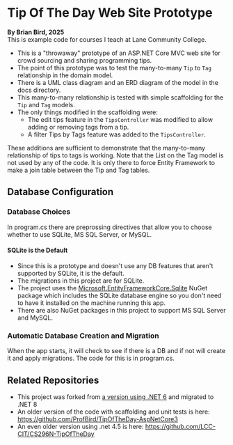 # Tip Of The Day Web Site Prototype  
**By Brian Bird, 2025**  
This is example code for courses I teach at Lane Community College.

- This is a "throwaway" prototype of an ASP.NET Core MVC web site for crowd sourcing and sharing programming tips.
- The point of this prototype was to test the many-to-many `Tip` to `Tag` relationship in the domain model. 
- There is a UML class diagram and an ERD diagram of the model in the docs directory.
- This many-to-many relationship is tested with simple scaffolding for the `Tip` and `Tag` models. 
- The only things modified in the scaffolding were:
  - The edit tips feature in the `TipsController` was modified to allow adding or removing tags from a tip. 
  - A filter Tips by Tags feature was added to the `TipsController`.  

These additions are sufficient to demonstrate that the many-to-many relationship of tips to tags is working.
Note that the List<Tip> on the Tag model is not used by any of the code. It is only there to force Entity Framework to make a join table between the Tip and Tag tables.

## Database Configuration
### Database Choices
In program.cs there are preprossing directives that allow you to choose whether to use SQLite, MS SQL Server, or MySQL.
#### SQLite is the Default
- Since this is a prototype and doesn't use any DB features that aren't supported by SQLite, it is the default.
- The migrations in this project are for SQLite.
- The project uses the [Microsoft.EntityFrameworkCore.Sqlite](https://www.nuget.org/packages/Microsoft.EntityFrameworkCore.Sqlite/8.0.13) NuGet package which includes the SQLite database engine so you don't need to have it installed on the machine running this app.
- There are also NuGet packages in this project to support MS SQL Server and MySQL.

### Automatic Database Creation and Migration
When the app starts, it will check to see if there is a DB and if not will create it and apply migrations. The code for this is in program.cs.
## Related Repositories
- This project was forked from [a version using .NET 6](https://github.com/ProfBird/TipOfTheDay-AspNet6) and migrated to .NET 8
- An older version of the code with scaffolding and unit tests is here: https://github.com/ProfBird/TipOfTheDay-AspNetCore3
- An even older version using .net 4.5 is here: https://github.com/LCC-CIT/CS296N-TipOfTheDay  
